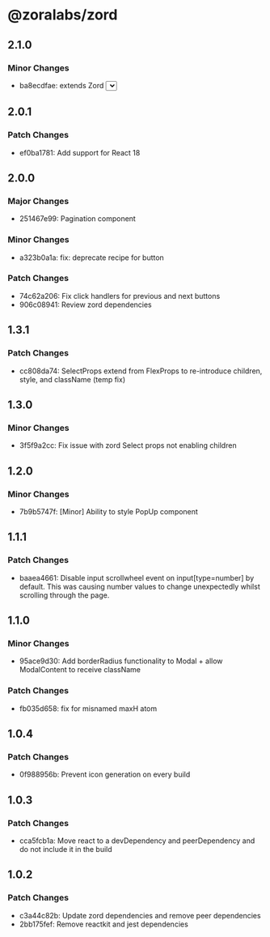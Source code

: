# @zoralabs/zord

## 2.1.0

### Minor Changes

- ba8ecdfae: extends Zord <Select> polymorphically to enable all native HTML select attributes as props

## 2.0.1

### Patch Changes

- ef0ba1781: Add support for React 18

## 2.0.0

### Major Changes

- 251467e99: Pagination component

### Minor Changes

- a323b0a1a: fix: deprecate recipe for button

### Patch Changes

- 74c62a206: Fix click handlers for previous and next buttons
- 906c08941: Review zord dependencies

## 1.3.1

### Patch Changes

- cc808da74: SelectProps extend from FlexProps to re-introduce children, style, and className (temp fix)

## 1.3.0

### Minor Changes

- 3f5f9a2cc: Fix issue with zord Select props not enabling children

## 1.2.0

### Minor Changes

- 7b9b5747f: [Minor] Ability to style PopUp component

## 1.1.1

### Patch Changes

- baaea4661: Disable input scrollwheel event on input[type=number] by default. This was causing number values to change unexpectedly whilst scrolling through the page.

## 1.1.0

### Minor Changes

- 95ace9d30: Add borderRadius functionality to Modal + allow ModalContent to receive className

### Patch Changes

- fb035d658: fix for misnamed maxH atom

## 1.0.4

### Patch Changes

- 0f988956b: Prevent icon generation on every build

## 1.0.3

### Patch Changes

- cca5fcb1a: Move react to a devDependency and peerDependency and do not include it in the build

## 1.0.2

### Patch Changes

- c3a44c82b: Update zord dependencies and remove peer dependencies
- 2bb175fef: Remove reactkit and jest dependencies
